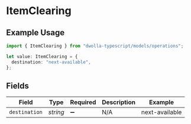 # ItemClearing

## Example Usage

```typescript
import { ItemClearing } from "dwolla-typescript/models/operations";

let value: ItemClearing = {
  destination: "next-available",
};
```

## Fields

| Field              | Type               | Required           | Description        | Example            |
| ------------------ | ------------------ | ------------------ | ------------------ | ------------------ |
| `destination`      | *string*           | :heavy_minus_sign: | N/A                | next-available     |